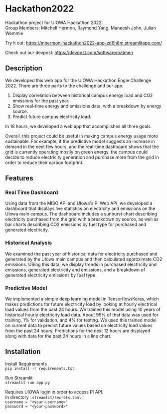# Hackathon2022
Hackathon project for UIOWA Hackathon 2022.   
Group Members: Mitchell Hermon, Raymond Yang, Maneesh John, Julian Wemmie

Try it out: https://mhermon-hackathon2022-app-zd6h8m.streamlitapp.com/

Check out our devpost: https://devpost.com/software/batmen

## Description
We developed this web app for the UIOWA Hackathon Engie Challenge 2022. There are three parts to the challenge and our app:
1) Display correlation between historical campus energy load and CO2 emissions for the past year. 
2) Show real-time energy and emissions data, with a breakdown by energy source. 
3) Predict future campus electricity load. 

In 18 hours, we developed a web app that accomplishes all three goals. 

Overall, this project could be useful in making campus energy usage more sustainable. For example, if the predictive model suggests an increase in demand in the next few hours, and the real-time dashboard shows that the grid is currently operating mostly on green energy, the campus could decide to reduce electricity generation and purchase more from the grid in order to reduce their carbon footprint.

## Features
### Real Time Dashboard
Using data from the MISO API and UIowa's PI Web API, we developed a dashboard that displays live statistics on electricity and emissions on the UIowa main campus. The dashboard includes a sunburst chart describing electricity purchased from the grid with a breakdown by source, as well as bar charts describing CO2 emissions by fuel type for purchased and generated electricity.

### Historical Analysis
We examined the past year of historical data for electricity purchased and generated by the UIowa main campus and then calculated approximate CO2 emissions. USing this data, we display trends in purchased electricity and emissions, generated electricity and emissions, and a breakdown of generated electricity emissions by fuel type. 

### Predictive Model
We implemented a simple deep learning model in Tensorflow/Keras, which makes predictions for future electricity load by looking at hourly electrical load values from the past 24 hours. We trained this model using 10 years of historical hourly electricity load data. About 95% of that data was used for training, 1% for validation, and 4% for testing. We used this trained model on current data to predict future values based on electricity load values from the past 24 hours. Predictions for the next 12 hours are displayed along with data for the past 24 hours in a line chart.

## Installation
Install Requirements   
`pip install -r requirements.txt`

Run Streamlit   
`streamlit run app.py`

Requires UIOWA login in order to access PI API.   
In directory `.streamlit/secrets.toml` :   
`username = "<your-username>"`   
`password = "<your-password>"`

